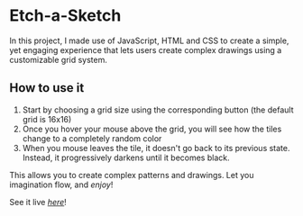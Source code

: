 # Etch-a-Sketch
In this project, I made use of JavaScript, HTML and CSS to create a simple, yet engaging experience that lets users create complex drawings using a customizable grid system.

## How to use it
1. Start by choosing a grid size using the corresponding button (the default grid is 16x16)
2. Once you hover your mouse above the grid, you will see how the tiles change to a completely random color
3. When you mouse leaves the tile, it doesn't go back to its previous state. Instead, it progressively darkens until it becomes black.

This allows you to create complex patterns and drawings. Let you imagination flow, and *enjoy*!

See it live _[here](https://diegopalvarez.github.io/Etch-a-Sketch/)_!
